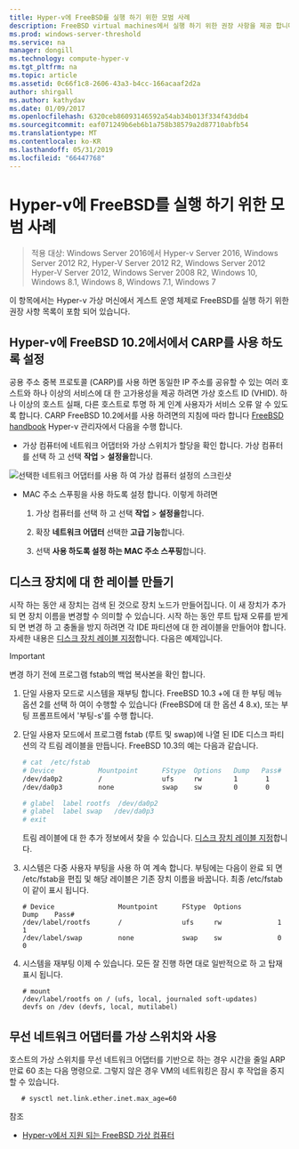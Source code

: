 ```yaml
---
title: Hyper-v에 FreeBSD를 실행 하기 위한 모범 사례
description: FreeBSD virtual machines에서 실행 하기 위한 권장 사항을 제공 합니다.
ms.prod: windows-server-threshold
ms.service: na
manager: dongill
ms.technology: compute-hyper-v
ms.tgt_pltfrm: na
ms.topic: article
ms.assetid: 0c66f1c8-2606-43a3-b4cc-166acaaf2d2a
author: shirgall
ms.author: kathydav
ms.date: 01/09/2017
ms.openlocfilehash: 6320ceb86093146592a54ab34b013f334f43ddb4
ms.sourcegitcommit: eaf071249b6eb6b1a758b38579a2d87710abfb54
ms.translationtype: MT
ms.contentlocale: ko-KR
ms.lasthandoff: 05/31/2019
ms.locfileid: "66447768"
---
```

# <a name="best-practices-for-running-freebsd-on-hyper-v"></a>Hyper-v에 FreeBSD를 실행 하기 위한 모범 사례

>적용 대상: Windows Server 2016에서 Hyper-v Server 2016, Windows Server 2012 R2, Hyper-V Server 2012 R2, Windows Server 2012 Hyper-V Server 2012, Windows Server 2008 R2, Windows 10, Windows 8.1, Windows 8, Windows 7.1, Windows 7

이 항목에서는 Hyper-v 가상 머신에서 게스트 운영 체제로 FreeBSD를 실행 하기 위한 권장 사항 목록이 포함 되어 있습니다.

## <a name="enable-carp-in-freebsd-102-on-hyper-v"></a>Hyper-v에 FreeBSD 10.2에서에서 CARP를 사용 하도록 설정

공용 주소 중복 프로토콜 (CARP)를 사용 하면 동일한 IP 주소를 공유할 수 있는 여러 호스트와 하나 이상의 서비스에 대 한 고가용성을 제공 하려면 가상 호스트 ID (VHID). 하나 이상의 호스트 실패, 다른 호스트로 투명 하 게 인계 사용자가 서비스 오류 알 수 있도록 합니다. CARP FreeBSD 10.2에서를 사용 하려면의 지침에 따라 합니다 [FreeBSD handbook](https://www.freebsd.org/doc/en/books/handbook/carp.html) Hyper-v 관리자에서 다음을 수행 합니다.

* 가상 컴퓨터에 네트워크 어댑터와 가상 스위치가 할당을 확인 합니다. 가상 컴퓨터를 선택 하 고 선택 **작업** > **설정을**합니다.

![선택한 네트워크 어댑터를 사용 하 여 가상 컴퓨터 설정의 스크린샷](media/Hyper-V_Settings_NetworkAdapter.png)

* MAC 주소 스푸핑을 사용 하도록 설정 합니다. 이렇게 하려면

   1. 가상 컴퓨터를 선택 하 고 선택 **작업** > **설정을**합니다.

   2. 확장 **네트워크 어댑터** 선택한 **고급 기능**합니다.

   3. 선택 **사용 하도록 설정 하는 MAC 주소 스푸핑**합니다.

## <a name="create-labels-for-disk-devices"></a>디스크 장치에 대 한 레이블 만들기

시작 하는 동안 새 장치는 검색 된 것으로 장치 노드가 만들어집니다. 이 새 장치가 추가 되 면 장치 이름을 변경할 수 의미할 수 있습니다. 시작 하는 동안 루트 탑재 오류를 받게 되 면 변경 하 고 충돌을 방지 하려면 각 IDE 파티션에 대 한 레이블을 만들어야 합니다. 자세한 내용은 [디스크 장치 레이블 지정](https://www.freebsd.org/doc/handbook/geom-glabel.html)합니다. 다음은 예제입니다. 

> [!IMPORTANT]
> 변경 하기 전에 프로그램 fstab의 백업 복사본을 확인 합니다.

1. 단일 사용자 모드로 시스템을 재부팅 합니다. FreeBSD 10.3 +에 대 한 부팅 메뉴 옵션 2를 선택 하 여이 수행할 수 있습니다 (FreeBSD에 대 한 옵션 4 8.x), 또는 부팅 프롬프트에서 '부팅-s'를 수행 합니다.

2. 단일 사용자 모드에서 프로그램 fstab (루트 및 swap)에 나열 된 IDE 디스크 파티션의 각 트림 레이블을 만듭니다. FreeBSD 10.3의 예는 다음과 같습니다.

   ```bash
   # cat  /etc/fstab
   # Device           Mountpoint      FStype  Options   Dump   Pass#
   /dev/da0p2         /               ufs     rw        1       1
   /dev/da0p3         none            swap    sw        0       0

   # glabel  label rootfs  /dev/da0p2
   # glabel  label swap   /dev/da0p3
   # exit
   ```

   트림 레이블에 대 한 추가 정보에서 찾을 수 있습니다. [디스크 장치 레이블 지정](https://www.freebsd.org/doc/handbook/geom-glabel.html)합니다.

3. 시스템은 다중 사용자 부팅을 사용 하 여 계속 합니다. 부팅에는 다음이 완료 되 면 /etc/fstab을 편집 및 해당 레이블은 기존 장치 이름을 바꿉니다. 최종 /etc/fstab이 같이 표시 됩니다.

   ```
   # Device                Mountpoint      FStype  Options         Dump    Pass#
   /dev/label/rootfs       /               ufs     rw              1       1
   /dev/label/swap         none            swap    sw              0       0
   ```

4. 시스템을 재부팅 이제 수 있습니다. 모든 잘 진행 하면 대로 일반적으로 하 고 탑재 표시 됩니다.

   ```
   # mount
   /dev/label/rootfs on / (ufs, local, journaled soft-updates)
   devfs on /dev (devfs, local, mutilabel)
   ```

## <a name="use-a-wireless-network-adapter-as-the-virtual-switch"></a>무선 네트워크 어댑터를 가상 스위치와 사용

호스트의 가상 스위치를 무선 네트워크 어댑터를 기반으로 하는 경우 시간을 줄일 ARP 만료 60 초는 다음 명령으로. 그렇지 않은 경우 VM의 네트워킹은 잠시 후 작업을 중지할 수 있습니다.


```
   # sysctl net.link.ether.inet.max_age=60
```


참조

* [Hyper-v에서 지원 되는 FreeBSD 가상 컴퓨터](Supported-FreeBSD-virtual-machines-on-Hyper-V.md)
